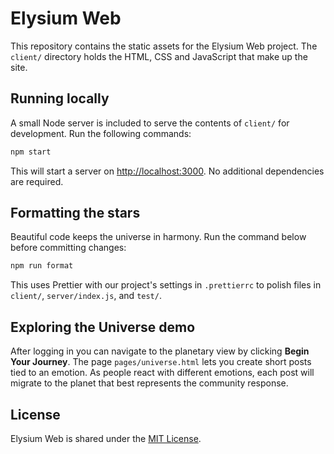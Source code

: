 # Elysium Web

This repository contains the static assets for the Elysium Web project. The `client/` directory holds the HTML, CSS and JavaScript that make up the site.

## Running locally

A small Node server is included to serve the contents of `client/` for development. Run the following commands:

```bash
npm start
```

This will start a server on [http://localhost:3000](http://localhost:3000). No additional dependencies are required.

## Formatting the stars

Beautiful code keeps the universe in harmony. Run the command below before committing changes:

```bash
npm run format
```

This uses Prettier with our project's settings in `.prettierrc` to polish files in `client/`, `server/index.js`, and `test/`.

## Exploring the Universe demo

After logging in you can navigate to the planetary view by clicking **Begin Your Journey**. The page `pages/universe.html` lets you create short posts tied to an emotion. As people react with different emotions, each post will migrate to the planet that best represents the community response.

## License

Elysium Web is shared under the [MIT License](LICENSE).

